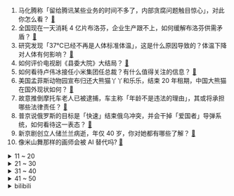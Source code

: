 1. 马化腾称「留给腾讯某些业务的时间不多了，内部贪腐问题触目惊心」，对此你怎么看？ [:link:](https://www.zhihu.com/question/573848431)
2. 全国现在一天消耗 4 亿片布洛芬，企业生产跟不上，如何缓解布洛芬供需矛盾？ [:link:](https://www.zhihu.com/question/573465210)
3. 研究发现「37℃已经不再是人体标准体温」，这是什么原因导致的？体温下降对人体有何影响？ [:link:](https://www.zhihu.com/question/573845872)
4. 如何评价电视剧《县委大院》大结局？ [:link:](https://www.zhihu.com/question/573863179)
5. 如何看待卢伟冰接任小米集团任总裁？有什么值得关注的信息？ [:link:](https://www.zhihu.com/question/573867453)
6. 美国孟菲斯动物园宣布归还大熊猫丫丫和乐乐，结束 20 年租期，中国大熊猫在国外现状如何？ [:link:](https://www.zhihu.com/question/573706058)
7. 故意推倒摩托车老人已被逮捕，车主称「年龄不是违法的理由」，其或将承担哪些法律责任？ [:link:](https://www.zhihu.com/question/573318170)
8. 普京说俄罗斯的目标是「快速」结束俄乌冲突，并会干掉「爱国者」导弹系统，如何看待这一表态？ [:link:](https://www.zhihu.com/question/573969252)
9. 新京剧创立人储兰兰病逝，年仅 40 岁，你对她都有哪些了解？ [:link:](https://www.zhihu.com/question/573335636)
10. 像米山舞那样的画师会被 AI 替代吗? [:link:](https://www.zhihu.com/question/571006783)
<details>
<summary>11 ~ 20</summary>

11. 多地公共机构因严重减员相继暂停线下业务办理，岳阳称「决不能借口阳了不履职」，哪些信息值得关注？ [:link:](https://www.zhihu.com/question/573763333)
12. 目前已经阳了的人都有什么感触？ [:link:](https://www.zhihu.com/question/572710148)
13. 国外研究显示新冠病毒或影响视力和深度知觉，但不是永久性退化，哪些信息值得注意？ [:link:](https://www.zhihu.com/question/573815397)
14. 江苏南京购房政策再调整，外地人购房无需社保，二套房首付比例降至四成，将产生哪些影响？哪些信息值得关注？ [:link:](https://www.zhihu.com/question/573837652)
15. 如何看待「浙江等多地宣布无症状和轻症可正常上班」？哪些信息需要关注？ [:link:](https://www.zhihu.com/question/573270084)
16. 考研前一晚应该干什么？ [:link:](https://www.zhihu.com/question/573777513)
17. 能推荐一下你们喜欢了很久的歌吗? [:link:](https://www.zhihu.com/question/573870660)
18. 报道称中方明年 1 月 3 日将调整入境隔离政策，外交部称「将优化便利相关各项安排」，释放了哪些信息？ [:link:](https://www.zhihu.com/question/573590532)
19. 普通人怎么能拥有千万资产？ [:link:](https://www.zhihu.com/question/508253617)
20. 酒店称客人退房后发现垃圾里有退烧药和抗原，导致工作人员被感染，如何从法律角度看待此事？客人需要担责吗？ [:link:](https://www.zhihu.com/question/573053993)
</details>
<details>
<summary>21 ~ 30</summary>

21. 2023年，是买房的好时机吗？ [:link:](https://www.zhihu.com/question/571215001)
22. 如何评价「流浪地球 2」中垂直起降 J20 的设计？ [:link:](https://www.zhihu.com/question/572273398)
23. 婚前的房子，房本是男友一人名字，现在准备装修后结婚，男友家希望我家出装修钱，我应该出吗？ [:link:](https://www.zhihu.com/question/571904089)
24. 不等转阴就返岗复工，有什么风险？会带来哪些危害？ [:link:](https://www.zhihu.com/question/573621967)
25. 2022年底将至，大盘还会出现反转吗？ [:link:](https://www.zhihu.com/question/572694454)
26. 如果 RTX3060 是发售价甚至更低，能超越 GTX1060 成为 Steam 使用率最高的显卡吗？ [:link:](https://www.zhihu.com/question/506623192)
27. 成都一法官庭审时称律师说话太快等于「放屁」，原告称刷新认知，如何看待此事件？ [:link:](https://www.zhihu.com/question/573746233)
28. 专家称「北方有症状比例比南方高很多」，如何解读此观点？什么原因导致南北方的这种差异？ [:link:](https://www.zhihu.com/question/573833634)
29. 『时代』之后，『经济学人』把大奖 「 2022 年度国家」给了乌克兰，称选择「显而易见」，如何评价？ [:link:](https://www.zhihu.com/question/573584835)
30. 董方卓称「现在球员在联赛中没有安全感，更不可能会想着变得更好」，如何评价当前联赛环境？ [:link:](https://www.zhihu.com/question/573268056)
</details>
<details>
<summary>31 ~ 40</summary>

31. 为什么日漫普遍是黑白的，在他们那发表彩色漫画岂不是很能卷？ [:link:](https://www.zhihu.com/question/557269308)
32. 大家真的能接受猫咪上床吗？ [:link:](https://www.zhihu.com/question/442904528)
33. 女子称花两千元考核酸采样员证书，没上岗就失业，警方通报帖子与事实不符，事主已被拘留，哪些信息值得关注？ [:link:](https://www.zhihu.com/question/573203914)
34. 俄罗斯防长绍伊古提议扩军「总兵力增至 150 万」，透露了哪些信息？ [:link:](https://www.zhihu.com/question/573719025)
35. 2022 年，你有哪些因为疫情带来的遗憾？ [:link:](https://www.zhihu.com/question/573777648)
36. 美国宣布向乌克兰提供爱国者导弹，「爱国者」导弹防空系统对于俄罗斯来说意味着什么？哪些信息值得关注？ [:link:](https://www.zhihu.com/question/573836402)
37. 序列化是将对象转换为字节流，为什么将对象转换为Json字符串也叫序列化？ [:link:](https://www.zhihu.com/question/573374219)
38. 为什么刘邦不让韩信去正面战场刚项羽？ [:link:](https://www.zhihu.com/question/345966349)
39. 家用咖啡机为什么都是15bar和19bar的，而商用咖啡机是9bar的？ [:link:](https://www.zhihu.com/question/434949151)
40. 中印军长级会谈，双方同意「尽早解决剩余问题」，哪些信息值得关注？中印关系又将如何发展？ [:link:](https://www.zhihu.com/question/573850742)
</details>
<details>
<summary>41 ~ 50</summary>

41. 刘亦菲获「金莲花」最佳女主角，如何评价刘亦菲的演技？ [:link:](https://www.zhihu.com/question/573619356)
42. 作为吃货的你，最恋恋不忘的是哪道菜？ [:link:](https://www.zhihu.com/question/572765016)
43. 年货节想买个手机给父母当年货，哪些手机适合老人用？ [:link:](https://www.zhihu.com/question/569996080)
44. 新冠好后味觉嗅觉消失怎么办？ [:link:](https://www.zhihu.com/question/572081868)
45. 广东开始逆向「抢人」，开展新一年的用工对接，浙江多地发红包留人过年，释放了什么信号？ [:link:](https://www.zhihu.com/question/573721198)
46. 退烧药厂商加班加点生产，多地实施拆零销售，布洛芬巨头股价逼近跌停，退烧药短缺何时缓解？ [:link:](https://www.zhihu.com/question/573468648)
47. 2023 年，美国国债会突破 31.4 万亿美元的法定债务上限吗？ [:link:](https://www.zhihu.com/question/572265855)
48. 如何看待 SM 在「最强主唱组合」中模糊 aespa 主唱定位？ [:link:](https://www.zhihu.com/question/573526556)
49. 你今年过的好吗？ [:link:](https://www.zhihu.com/question/573704013)
50. 有哪些你认为堪称神作的电影配乐？ [:link:](https://www.zhihu.com/question/572283549)
</details><details>
<summary>bilibili</summary>

1. 这些难道不是全国统一的吗？ [:link:](//www.bilibili.com/video/BV1PR4y1678g)
2. 国风素人改造第一期：今天和老先生重回两千年前的杏坛 [:link:](//www.bilibili.com/video/BV1f14y1N7e5)
3. 《 北 京 烤 鸭 》 [:link:](//www.bilibili.com/video/BV1Ad4y1e7va)
4. 假STEAM把我们和B站告上法庭，索赔100万！？结果居然…… [:link:](//www.bilibili.com/video/BV1c24y1S7Rx)
5. 美国陆军如何在苏军服役？【硬核狠人44】 [:link:](//www.bilibili.com/video/BV1U84y147Rm)
6. 追到贼窝 [:link:](//www.bilibili.com/video/BV1R44y1Z7wY)
7. 2022，看见平凡微光 [:link:](//www.bilibili.com/video/BV1fd4y1Y7Uo)
8. 珍惜眼前人 [:link:](//www.bilibili.com/video/BV1eK411q718)
9. 致敬袁爷爷的模组《稻香》 [:link:](//www.bilibili.com/video/BV1BM411m7Ka)
10. 辣椒致死量！千万别在贵州吃辣椒，一天3顿怕你上瘾... [:link:](//www.bilibili.com/video/BV12G4y1J7Dw)
<details>
<summary>11 ~ 20</summary>

11. 🙂🙂🙂🙂🙂 [:link:](//www.bilibili.com/video/BV1wA411X7Qw)
12. 原来我只是一个简单的支教老师 [:link:](//www.bilibili.com/video/BV1RM41127KD)
13. 今儿去打卡洛杉矶最高楼里的顶级和牛烤肉！这是我今年吃过最豪的饭！#OPPO Find N2# [:link:](//www.bilibili.com/video/BV1b84y1s7UF)
14. 我给国家农业部写了封信 [:link:](//www.bilibili.com/video/BV1g24y1Q72H)
15. 「英雄梦想」Argentina - 2022 [:link:](//www.bilibili.com/video/BV1te4y1L7uf)
16. 奥密克戎你牛波一，把姐烧到41…… [:link:](//www.bilibili.com/video/BV1K44y1f7Bi)
17. 俺们长大了，这一次，绝不会再让妈妈受伤 [:link:](//www.bilibili.com/video/BV1rM41127LG)
18. ⚡砸 坏 化 学 实 验 室⚡ [:link:](//www.bilibili.com/video/BV17g411J7V9)
19. 他咋不阳啊... [:link:](//www.bilibili.com/video/BV1Ev4y1Q72Q)
20. 【亮记生物鉴定】网络热传生物鉴定45 [:link:](//www.bilibili.com/video/BV1yV4y1A79U)
</details>
<details>
<summary>21 ~ 30</summary>

21. 高中永远用不烂的作文素材 [:link:](//www.bilibili.com/video/BV1aD4y1h7Gs)
22. Unity个人独立游戏，求职作品 [:link:](//www.bilibili.com/video/BV1814y1A7eU)
23. 街头冻梨小摊的冻梨热饮！ [:link:](//www.bilibili.com/video/BV1qG411N7Uk)
24. 自制钓鱼佬智能快乐竿 [:link:](//www.bilibili.com/video/BV1Mg411J7kp)
25. 发烧41℃，解吟《李凭箜篌引》，代入感很强 [:link:](//www.bilibili.com/video/BV1g84y147Vt)
26. 这就是我变阳的四个阶段 [:link:](//www.bilibili.com/video/BV1f24y1D7EN)
27. 神秘北极圈，迷人的挪威，大自然的宠儿。 [:link:](//www.bilibili.com/video/BV1GV4y1c7nx)
28. 老师全阳了，学校快倒闭了，今天只有一个学生来上学...... [:link:](//www.bilibili.com/video/BV17e411c73A)
29. 家人们，捡了一只猫，这可咋整 [:link:](//www.bilibili.com/video/BV1584y147Km)
30. 【原神】⚡愚 者 何 惧 终 焉⚡ [:link:](//www.bilibili.com/video/BV1xG4y1g7kS)
</details>
<details>
<summary>31 ~ 40</summary>

31. 开心高兴歌 [:link:](//www.bilibili.com/video/BV1Xe411F7bq)
32. 怎么所有倒霉的事情都让猫猫碰上了！ [:link:](//www.bilibili.com/video/BV1vv4y1Q7mh)
33. 战 狠 I I I [:link:](//www.bilibili.com/video/BV1LV4y1w7Ug)
34. 拉近几十亿公里！普通人用天文望远镜能拍到什么？ [:link:](//www.bilibili.com/video/BV1y84y147YW)
35. 他们居然把游戏里的餐厅搬了出来！甚至连NPC都完美复刻！ [:link:](//www.bilibili.com/video/BV1jG4y1J7DU)
36. 对不起，我是变态杀手...... [:link:](//www.bilibili.com/video/BV1cg411J7vq)
37. 开着凯迪拉克让老人直播卖惨？up主暗访幕后团队！【上集】 [:link:](//www.bilibili.com/video/BV1Je4y1K7cr)
38. 刘谦，在13亿人眼皮底下创造三幕奇迹！【寻找·刘谦】 [:link:](//www.bilibili.com/video/BV1Vd4y1Y7Gd)
39. 哪只羊下的蛋？ [:link:](//www.bilibili.com/video/BV1Lg411J79E)
40. NewJeans新曲Ditto MV公开 [:link:](//www.bilibili.com/video/BV1he4y1K7nu)
</details>
<details>
<summary>41 ~ 50</summary>

41. 这狗没白养 [:link:](//www.bilibili.com/video/BV19G411P7h4)
42. 阳了，算工伤吗 [:link:](//www.bilibili.com/video/BV1SG411P7GE)
43. 到现在还没阳的人值得被好好珍惜 [:link:](//www.bilibili.com/video/BV1yv4y1Q7g2)
44. 土豆这样做，我能吃一吨！ [:link:](//www.bilibili.com/video/BV1GW4y1M7FZ)
45. 花1968元整理测评全网“速食早餐”，精选出来的绝对是速食界的扛把子！爆炸好吃！看到=赚到！无广纯分享！ [:link:](//www.bilibili.com/video/BV1aR4y167Nr)
46. 【年度书单】我的2022年度书单，文学类+历史类+哲学类+其他类 [:link:](//www.bilibili.com/video/BV1MG4y1J76L)
47. ［我的世界视觉盛宴］这2分半花了我250分钟！ [:link:](//www.bilibili.com/video/BV1LR4y167Ua)
48. 烤培根 将就吃 [:link:](//www.bilibili.com/video/BV1Fg411J7qW)
49. B站到账4500，花200元买三个大披萨，老婆孩子吃开心 [:link:](//www.bilibili.com/video/BV1uV4y1c7Mw)
50. 都说原声才好，那就继续发原声版吧！没几个赞没人给币也不要紧了…… [:link:](//www.bilibili.com/video/BV1hg411J7yv)
</details>
<details>
<summary>51 ~ 60</summary>

51. “封神的解说！封神的球王！双厨狂喜！真的爱死足球了！” [:link:](//www.bilibili.com/video/BV1gA411R7wu)
52. 人体的免疫系统是如何战胜流感的？ [:link:](//www.bilibili.com/video/BV1j84y1475b)
53. 用布洛芬舞告别2022 [:link:](//www.bilibili.com/video/BV1Td4y1e76h)
54. 上海.云和面馆 厨子探店¥4??? [:link:](//www.bilibili.com/video/BV1JW4y1T7cu)
55. 我也不想吃宵夜啊，可是它真的太香了。 [:link:](//www.bilibili.com/video/BV1Re411F7b3)
56. 发烧...已经...无所谓了...《最 骚 营 销 号 45》 [:link:](//www.bilibili.com/video/BV1cg411b7YS)
57. 华莱士全系列25种单品大测评！究竟哪款最好吃？ [:link:](//www.bilibili.com/video/BV1FA411X7hz)
58. 【原神MMD】接住，一定要接住！ [:link:](//www.bilibili.com/video/BV18R4y167bh)
59. 战 术 核 打 击 ！【C4快乐阴人流#36】 [:link:](//www.bilibili.com/video/BV118411n7Wt)
60. 对于我来说，饰演憨豆是一种解脱，我既喜欢他又讨厌他 #憨豆先生 [:link:](//www.bilibili.com/video/BV1XK411z78p)
</details>
<details>
<summary>61 ~ 70</summary>

61. 这些全国都有的连锁店，居然好吃到爆！！！ [:link:](//www.bilibili.com/video/BV1Je411c7DL)
62. 年度嘴角落泪短片，我不信你能坚持看到最后一个！ [:link:](//www.bilibili.com/video/BV1UV4y1c7Hz)
63. 各位同学们，等我妈骂完我，后再给同学们上课！ [:link:](//www.bilibili.com/video/BV1EG411M7Uh)
64. 为什么我们的三观这么正？原来以前从广告就开始熏陶了！ [:link:](//www.bilibili.com/video/BV1pA41197Ja)
65. 大堂经理处理不同客诉 [:link:](//www.bilibili.com/video/BV1Y84y147B2)
66. 你为什么抢不到退烧药？什么时候才能买到？10分钟击碎你的缺药焦虑！【洞察社会系列82】 [:link:](//www.bilibili.com/video/BV1z8411n7qZ)
67. 马儿假装疾驰，给小骑手增加坐骑感 [:link:](//www.bilibili.com/video/BV1yW4y1T7up)
68. 英国博主：中国放开了 老外怎么看 [:link:](//www.bilibili.com/video/BV1Te411c7jj)
69. 谁不想家里有三个老师呢？教师之一家有三个老师是什么体验 [:link:](//www.bilibili.com/video/BV1jP4y1B7Px)
70. 凡新冠感染在发烧畏寒头痛身痛阶段，一定不要服用清热解毒类的中药，如连花清瘟、抗病毒颗粒等。应用散寒解表类中药，如荆防颗粒、小柴胡颗粒、风寒感冒颗粒等。特提醒！ [:link:](//www.bilibili.com/video/BV1wR4y1r76N)
</details>
<details>
<summary>71 ~ 80</summary>

71. 被污名化的他们眼中的世界是什么样的？ [:link:](//www.bilibili.com/video/BV18v4y1Q7Xq)
72. Sakura｜DV录像带 [:link:](//www.bilibili.com/video/BV1c84y1t7yW)
73. 我阳性了是吧 [:link:](//www.bilibili.com/video/BV1sG411N7Xc)
74. 英国人如何看待中国人自己起的英文名？ [:link:](//www.bilibili.com/video/BV1LD4y1h7hT)
75. 羊村（4） [:link:](//www.bilibili.com/video/BV1NG4y1J7wL)
76. 阳了，但是嘴硬 [:link:](//www.bilibili.com/video/BV18g411J7j3)
77. 齁 甜 紫 薯 奶 冻 [:link:](//www.bilibili.com/video/BV1Ye4y1L75S)
78. 【生物化学】新知06 奥密克戎越变越弱是传说 & 免疫逃逸不容小觑别得病 [:link:](//www.bilibili.com/video/BV1D8411p7ci)
79. 免疫系统：这把高端局！ [:link:](//www.bilibili.com/video/BV1UP4y1q7J3)
80. “缺德动物在这里！” [:link:](//www.bilibili.com/video/BV13R4y1r7NR)
</details>
<details>
<summary>81 ~ 90</summary>

81. 大咪闷声干大事 懂事的让人心疼 [:link:](//www.bilibili.com/video/BV1xD4y1h7Yh)
82. 《玩 原 神 遇 班 主 任》 [:link:](//www.bilibili.com/video/BV1TM411S7Sm)
83. 世界杯结束了，老丁回归了正常的生活 [:link:](//www.bilibili.com/video/BV1Ee4y1K7v3)
84. “好利来+哈利波特”联名糕点，究竟是什么味道？ [:link:](//www.bilibili.com/video/BV1TW4y1M7fM)
85. 拿过奖的豆腐做法，一口咬下冒汤汁！三分钟就学会~丨小院豆腐 [:link:](//www.bilibili.com/video/BV1HM411m7av)
86. 胡说八道之后轻松多了 [:link:](//www.bilibili.com/video/BV1RA41197DM)
87. 可能是全球第一的自助餐？龙虾鹅肝鱼子酱无限上！ 能吃回本吗？ [:link:](//www.bilibili.com/video/BV1Mv4y1X78Q)
88. 1技能三种随机音效，2技能两种随机音效，李白世冠新皮肤是荣耀典藏？ [:link:](//www.bilibili.com/video/BV1F84y1t7RZ)
89. 曾经的山东拉面哥 [:link:](//www.bilibili.com/video/BV1gA411R7Qa)
90. "把女孩带来，债务便一笔勾销"——Bioshock infinite [:link:](//www.bilibili.com/video/BV1aG4y1J77m)
</details>
<details>
<summary>91 ~ 100</summary>

91. 这可能是我离梅西最远的一次，恭喜梅西夺得世界杯冠军！ [:link:](//www.bilibili.com/video/BV1iK411q72C)
92. 阿根廷是个什么国家？ [:link:](//www.bilibili.com/video/BV1i44y1d7zL)
93. 回来带我走吧，我一直在原地 [:link:](//www.bilibili.com/video/BV1sg411J7Py)
94. 大学老师原神开荒 [:link:](//www.bilibili.com/video/BV1UV4y1c7rw)
95. 我算出了汤姆的毛有多少根？b站第一人 [:link:](//www.bilibili.com/video/BV168411n7fy)
96. 【章鱼哥】我是章鱼哥，是一个“失败者”——Something Just Like This [:link:](//www.bilibili.com/video/BV1Y8411G7Ns)
97. 剑 魔 玩 家 免 疫 系 统 [:link:](//www.bilibili.com/video/BV1VA411X7Lf)
98. 猫版：宝娟我的嗓子…… [:link:](//www.bilibili.com/video/BV1HG411P7zU)
99. 【卢克文工作室】奥密克戎迅速扩张，放开之后我们要如何应对危机？ [:link:](//www.bilibili.com/video/BV1gV4y1c7ov)
100. 优雅 太优雅了！ [:link:](//www.bilibili.com/video/BV1wV4y1w7S2)
</details></details>